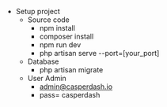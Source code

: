 + Setup project
  + Source code
    + npm install
    + composer install
    + npm run dev
    + php artisan serve --port=[your_port]
  + Database
    + php artisan migrate
  + User Admin
    + admin@casperdash.io
    + pass= casperdash

